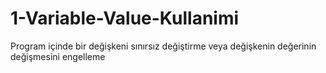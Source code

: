 # 1-Variable-Value-Kullanimi
Program içinde bir değişkeni sınırsız değiştirme veya değişkenin değerinin değişmesini engelleme
